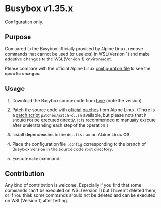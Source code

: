 # Busybox v1.35.x
Configuration only.

## Purpose

Compared to the Busybox officially provided by Alpine Linux, remove commands that cannot be used (or useless) in WSL(Version 1) and make adaptive changes to the WSL(Version 1) environment.

Please compare with the official Alpine Linux [configuration file](https://git.alpinelinux.org/aports/plain/main/busybox/busyboxconfig) to see the specific changes.

## Usage

1. Download the Busybox source code from [here](https://www.busybox.net/downloads/) (note the version).

2. Patch the source code with [official patches](https://git.alpinelinux.org/aports/tree/main/busybox) from Alpine Linux. (There is a [patch script](patches/patch-dl.sh) `patches/patch-dl.sh` available, but please note that it should not be executed directly. It is recommended to manually execute after understanding each step of the operation.)

3. Install dependencies in the `dep.list` on an Alpine Linux OS.

4. Place the configuration file `.config` corresponding to the branch of Busybox version in the source code root directory.

5. Execute `make` command.

## Contribution

Any kind of contribution is welcome. Especially if you find that some commands can't be executed on WSL(Version 1) but I haven't deleted them, or if you think some commands should not be deleted and can be executed on WSL(Version 1) after testing.